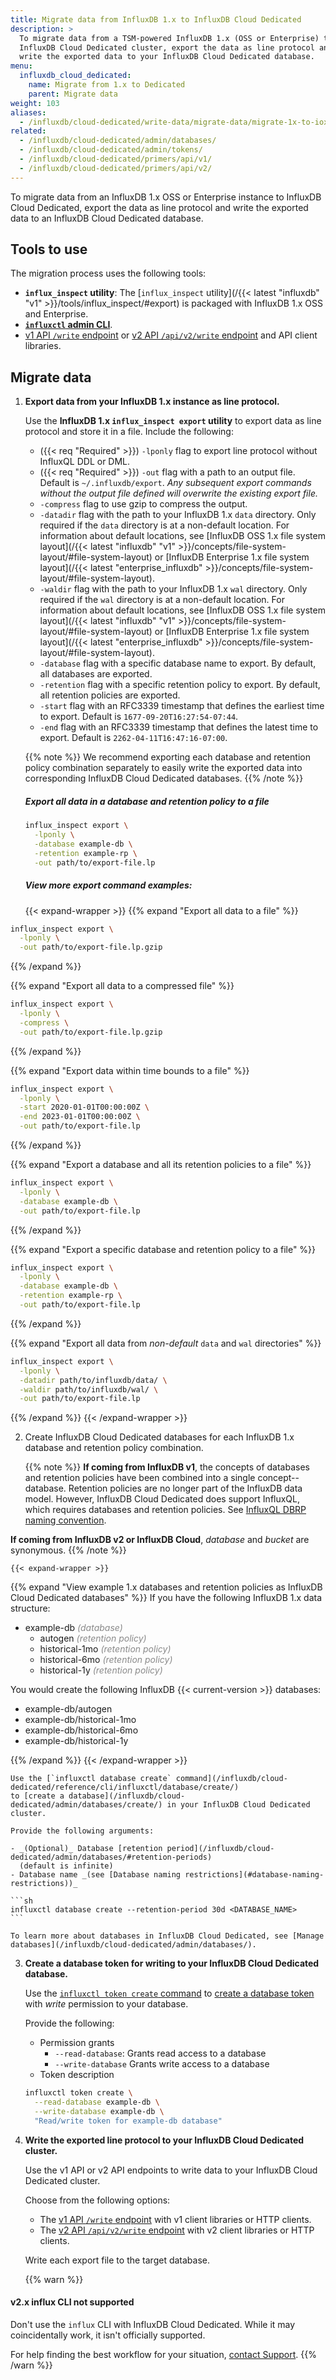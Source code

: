 ```yaml
---
title: Migrate data from InfluxDB 1.x to InfluxDB Cloud Dedicated
description: >
  To migrate data from a TSM-powered InfluxDB 1.x (OSS or Enterprise) to an
  InfluxDB Cloud Dedicated cluster, export the data as line protocol and
  write the exported data to your InfluxDB Cloud Dedicated database.
menu:
  influxdb_cloud_dedicated:
    name: Migrate from 1.x to Dedicated
    parent: Migrate data
weight: 103
aliases:
  - /influxdb/cloud-dedicated/write-data/migrate-data/migrate-1x-to-iox/
related:
  - /influxdb/cloud-dedicated/admin/databases/
  - /influxdb/cloud-dedicated/admin/tokens/
  - /influxdb/cloud-dedicated/primers/api/v1/
  - /influxdb/cloud-dedicated/primers/api/v2/
---
```


To migrate data from an InfluxDB 1.x OSS or Enterprise instance to InfluxDB Cloud
Dedicated, export the data as line protocol and write
the exported data to an InfluxDB Cloud Dedicated database.

## Tools to use
The migration process uses the following tools:

- **`influx_inspect` utility**:
  The [`influx_inspect` utility](/{{< latest "influxdb" "v1" >}}/tools/influx_inspect/#export)
  is packaged with InfluxDB 1.x OSS and Enterprise.
- **[`influxctl` admin CLI](/influxdb/cloud-dedicated/reference/cli/influxctl/)**.
- [v1 API `/write` endpoint](/influxdb/cloud-dedicated/primers/api/v1/) or [v2 API `/api/v2/write` endpoint](/influxdb/cloud-dedicated/primers/api/v2/) and API client libraries.


## Migrate data

1. **Export data from your InfluxDB 1.x instance as line protocol.**

    Use the **InfluxDB 1.x `influx_inspect export` utility** to export data as
    line protocol and store it in a file.
    Include the following:

    - ({{< req "Required" >}}) `-lponly` flag to export line protocol without InfluxQL DDL or DML.
    - ({{< req "Required" >}}) `-out` flag with a path to an output file.
      Default is `~/.influxdb/export`. _Any subsequent export commands without
      the output file defined will overwrite the existing export file._
    - `-compress` flag to use gzip to compress the output.
    - `-datadir` flag with the path to your InfluxDB 1.x `data` directory.
      Only required if the `data` directory is at a non-default location.
      For information about default locations, see
      [InfluxDB OSS 1.x file system layout](/{{< latest "influxdb" "v1" >}}/concepts/file-system-layout/#file-system-layout)
      or [InfluxDB Enterprise 1.x file system layout](/{{< latest "enterprise_influxdb" >}}/concepts/file-system-layout/#file-system-layout).
    - `-waldir` flag with the path to your InfluxDB 1.x `wal` directory.
      Only required if the `wal` directory is at a non-default location.
      For information about default locations, see
      [InfluxDB OSS 1.x file system layout](/{{< latest "influxdb" "v1" >}}/concepts/file-system-layout/#file-system-layout)
      or [InfluxDB Enterprise 1.x file system layout](/{{< latest "enterprise_influxdb" >}}/concepts/file-system-layout/#file-system-layout).
    - `-database` flag with a specific database name to export.
      By default, all databases are exported.
    - `-retention` flag with a specific retention policy to export.
      By default, all retention policies are exported.
    - `-start` flag with an RFC3339 timestamp that defines the earliest time to export.
      Default is `1677-09-20T16:27:54-07:44`.
    - `-end` flag with an RFC3339 timestamp that defines the latest time to export.
      Default is `2262-04-11T16:47:16-07:00`.

    {{% note %}}
We recommend exporting each database and retention policy combination separately
to easily write the exported data into corresponding InfluxDB Cloud Dedicated
databases.
    {{% /note %}}

    ##### Export all data in a database and retention policy to a file
    ```sh
    influx_inspect export \
      -lponly \
      -database example-db \
      -retention example-rp \
      -out path/to/export-file.lp
    ```

    ##### View more export command examples:
    {{< expand-wrapper >}}
{{% expand "Export all data to a file" %}}

```sh
influx_inspect export \
  -lponly \
  -out path/to/export-file.lp.gzip
```

{{% /expand %}}

{{% expand "Export all data to a compressed file" %}}

```sh
influx_inspect export \
  -lponly \
  -compress \
  -out path/to/export-file.lp.gzip
```

{{% /expand %}}

{{% expand "Export data within time bounds to a file" %}}

```sh
influx_inspect export \
  -lponly \
  -start 2020-01-01T00:00:00Z \
  -end 2023-01-01T00:00:00Z \
  -out path/to/export-file.lp
```

{{% /expand %}}

{{% expand "Export a database and all its retention policies to a file" %}}

```sh
influx_inspect export \
  -lponly \
  -database example-db \
  -out path/to/export-file.lp
```

{{% /expand %}}

{{% expand "Export a specific database and retention policy to a file" %}}

```sh
influx_inspect export \
  -lponly \
  -database example-db \
  -retention example-rp \
  -out path/to/export-file.lp
```

{{% /expand %}}

{{% expand "Export all data from _non-default_ `data` and `wal` directories" %}}

```sh
influx_inspect export \
  -lponly \
  -datadir path/to/influxdb/data/ \
  -waldir path/to/influxdb/wal/ \
  -out path/to/export-file.lp
```

{{% /expand %}}
    {{< /expand-wrapper >}}

2. Create InfluxDB Cloud Dedicated databases for each InfluxDB 1.x database and retention policy combination.

    {{% note %}}
**If coming from InfluxDB v1**, the concepts of databases and retention policies
have been combined into a single concept--database. Retention policies are no
longer part of the InfluxDB data model. However, InfluxDB Cloud Dedicated does
support InfluxQL, which requires databases and retention policies.
See [InfluxQL DBRP naming convention](/influxdb/cloud-dedicated/admin/databases/create/#influxql-dbrp-naming-convention).

**If coming from InfluxDB v2 or InfluxDB Cloud**, _database_ and _bucket_ are synonymous.
    {{% /note %}}

    {{< expand-wrapper >}}
{{% expand "View example 1.x databases and retention policies as InfluxDB Cloud Dedicated databases" %}}
If you have the following InfluxDB 1.x data structure:

- example-db <span style="opacity:.5;">_(database)_</span>
  - autogen <span style="opacity:.5;">_(retention policy)_</span>
  - historical-1mo <span style="opacity:.5;">_(retention policy)_</span>
  - historical-6mo <span style="opacity:.5;">_(retention policy)_</span>
  - historical-1y <span style="opacity:.5;">_(retention policy)_</span>

You would create the following InfluxDB {{< current-version >}} databases:

- example-db/autogen
- example-db/historical-1mo
- example-db/historical-6mo
- example-db/historical-1y

{{% /expand %}}
    {{< /expand-wrapper >}}

    Use the [`influxctl database create` command](/influxdb/cloud-dedicated/reference/cli/influxctl/database/create/)
    to [create a database](/influxdb/cloud-dedicated/admin/databases/create/) in your InfluxDB Cloud Dedicated cluster.

    Provide the following arguments:

    - _(Optional)_ Database [retention period](/influxdb/cloud-dedicated/admin/databases/#retention-periods)
      (default is infinite)
    - Database name _(see [Database naming restrictions](#database-naming-restrictions))_

    ```sh
    influxctl database create --retention-period 30d <DATABASE_NAME>
    ```

    To learn more about databases in InfluxDB Cloud Dedicated, see [Manage databases](/influxdb/cloud-dedicated/admin/databases/).

3. **Create a database token for writing to your InfluxDB Cloud Dedicated database.**

    Use the [`influxctl token create` command](/influxdb/cloud-dedicated/admin/tokens/create/)
    to [create a database token](/influxdb/cloud-dedicated/admin/tokens/create/) with
    _write_ permission to your database.

    Provide the following:

    - Permission grants
      - `--read-database`: Grants read access to a database
      - `--write-database` Grants write access to a database
    - Token description

    ```sh
    influxctl token create \
      --read-database example-db \
      --write-database example-db \
      "Read/write token for example-db database"
    ```

4. **Write the exported line protocol to your InfluxDB Cloud Dedicated cluster.**
    
    Use the v1 API or v2 API endpoints to write data to your InfluxDB Cloud Dedicated cluster.

    Choose from the following options:

    - The [v1 API `/write` endpoint](/influxdb/cloud-dedicated/primers/api/v1/) with v1 client libraries or HTTP clients.
    - The [v2 API `/api/v2/write` endpoint](/influxdb/cloud-dedicated/primers/api/v2/) with v2 client libraries or HTTP clients.
    
    Write each export file to the target database.

    {{% warn %}}
  #### v2.x influx CLI not supported

  Don't use the `influx` CLI with InfluxDB Cloud Dedicated.
  While it may coincidentally work, it isn't officially supported.

  For help finding the best workflow for your situation, [contact Support](https://support.influxdata.com/).
    {{% /warn %}}
